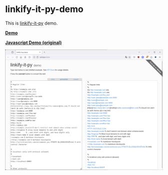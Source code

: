 # linkify-it-py-demo

This is [linkify-it-py](https://github.com/tsutsu3/linkify-it-py) demo.

__[Demo](https://linkify-it-py-demo.vercel.app/)__

__[Javascript Demo (original)](http://markdown-it.github.io/linkify-it/)__

![demo](demo.png)